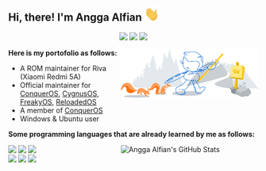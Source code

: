 ## Hi, there! I'm Angga Alfian <img src="https://raw.githubusercontent.com/AnggaR96s/AnggaR96s/master/asset/Hi.gif" width="30px">

<p align="center">
<a href="https://github.com/Uptownboys32"> <img src="https://img.shields.io/badge/-Github-000?style=flat&logo=Github&logoColor=white" /></a>
<a href="https://www.instagram.com/angga_alfian"> <img src="https://img.shields.io/badge/-Instagram-c13584?style=flat&labelColor=c13584&logo=instagram&logoColor=white" /></a>
<a href="mailto:anggaalfian133@gmail.com"> <img src="https://img.shields.io/badge/-Gmail-c14438?style=flat&logo=Gmail&logoColor=white" /></p></a>

**Here is my portofolio as follows:**
<img width="55%" align="right" alt="Github" src="https://raw.githubusercontent.com/AnggaR96s/AnggaR96s/master/asset/git-header.svg" />

- A ROM maintainer for Riva (Xiaomi Redmi 5A)
- Official maintainer for [ConquerOS](https://github.com/ConquerOS), [CygnusOS](https://github.com/cygnus-rom), [FreakyOS](https://github.com/FreakyOS), [ReloadedOS](https://github.com/ReloadedOS)
- A member  of [ConquerOS](https://github.com/ConquerOS)
- Windows & Ubuntu user 

**Some programming languages that are already learned by me as follows:** 
<p>
  <a href="https://github.com/Uptownboys32">
    <img width="55%" align="right" alt="Angga Alfian's GitHub Stats" src="https://github-readme-stats.vercel.app/api?username=Uptownboys32&show_icons=true&hide_border=true" />
  </a>

  <code><img width="10%" src="https://www.vectorlogo.zone/logos/java/java-ar21.svg"></code>
  <code><img width="10%" src="https://www.vectorlogo.zone/logos/android/android-ar21.svg"></code>
  <code><img width="10%" src="https://www.vectorlogo.zone/logos/circleci/circleci-ar21.svg"></code>
  <br />
  <code><img width="10%" src="https://www.vectorlogo.zone/logos/mysql/mysql-ar21.svg"></code>
  <code><img width="10%" src="https://www.vectorlogo.zone/logos/php/php-ar21.svg"></code>
  <code><img width="10%" src="https://www.vectorlogo.zone/logos/git-scm/git-scm-ar21.svg"></code>

</p>
